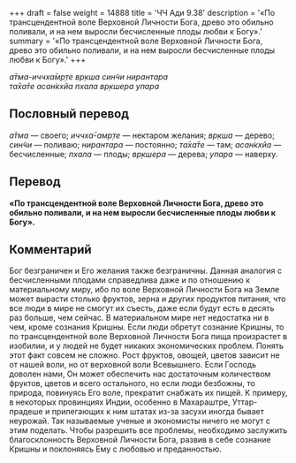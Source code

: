 +++
draft = false
weight = 14888
title = 'ЧЧ Ади 9.38'
description = '«По трансцендентной воле Верховной Личности Бога, древо это обильно поливали, и на нем выросли бесчисленные плоды любви к Богу».'
summary = '«По трансцендентной воле Верховной Личности Бога, древо это обильно поливали, и на нем выросли бесчисленные плоды любви к Богу».'
+++

_а̄тма-иччха̄мр̣те вр̣кша син̃чи нирантара  
та̄ха̄те асан̇кхйа пхала вр̣кшера упара_

## Пословный перевод

_а̄тма_ — своего; _иччха̄_\-_амр̣те_ — нектаром желания; _вр̣кша_ — дерево; _син̃чи_ — поливаю; _нирантара_ — постоянно; _та̄ха̄те_ — там; _асан̇кхйа_ — бесчисленные; _пхала_ — плоды; _вр̣кшера_ — дерева; _упара_ — наверху.

## Перевод

**«По трансцендентной воле Верховной Личности Бога, древо это обильно поливали, и на нем выросли бесчисленные плоды любви к Богу».**

## Комментарий

Бог безграничен и Его желания также безграничны. Данная аналогия с бесчисленными плодами справедлива даже и по отношению к материальному миру, ибо по воле Верховной Личности Бога на Земле может вырасти столько фруктов, зерна и других продуктов питания, что все люди в мире не смогут их съесть, даже если будут есть в десять раз больше, чем сейчас. В материальном мире нет недостатка ни в чем, кроме сознания Кришны. Если люди обретут сознание Кришны, то по трансцендентной воле Верховной Личности Бога пища произрастет в изобилии, и у людей не будет никаких экономических проблем. Понять этот факт совсем не сложно. Рост фруктов, овощей, цветов зависит не от нашей воли, но от верховной воли Всевышнего. Если Господь доволен нами, Он может обеспечить нас достаточным количеством фруктов, цветов и всего остального, но если люди безбожны, то природа, повинуясь Его воле, прекратит снабжать их пищей. К примеру, в некоторых провинциях Индии, особенно в Махараштре, Уттар-прадеше и прилегающих к ним штатах из-за засухи иногда бывает неурожай. Так называемые ученые и экономисты ничего не могут с этим поделать. Чтобы разрешить все проблемы, необходимо заслужить благосклонность Верховной Личности Бога, развив в себе сознание Кришны и поклоняясь Ему с любовью и преданностью.
